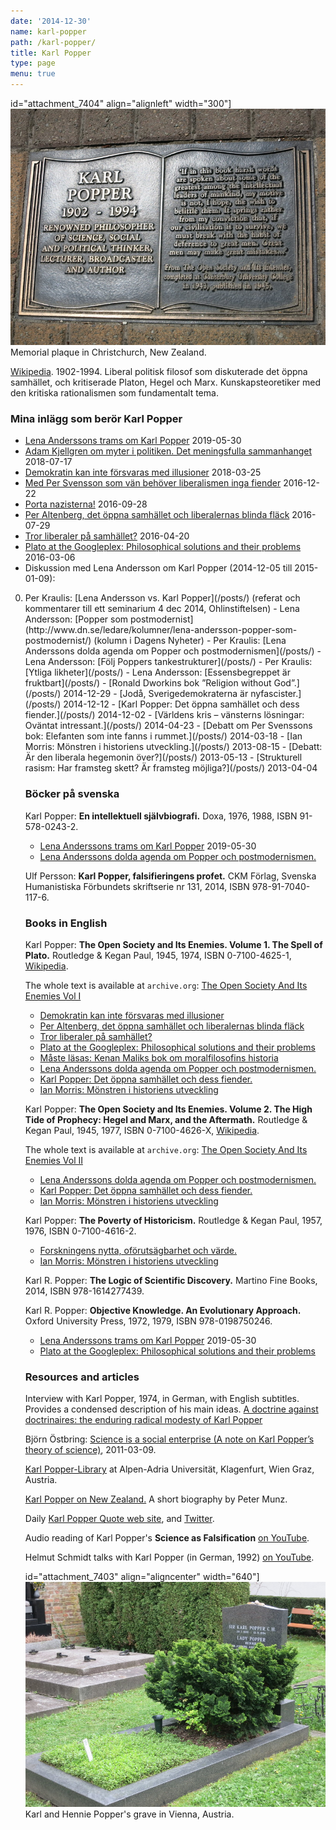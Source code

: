 ```yaml
---
date: '2014-12-30'
name: karl-popper
path: /karl-popper/
title: Karl Popper
type: page
menu: true
---
```

id="attachment_7404" align="alignleft" width="300"]![](/files/popper-christchurch-nz.jpg) Memorial plaque in Christchurch, New Zealand.

[Wikipedia](http://en.wikipedia.org/wiki/Karl_Popper). 1902-1994. Liberal politisk filosof som diskuterade det öppna samhället, och kritiserade Platon, Hegel och Marx. Kunskapsteoretiker med den kritiska rationalismen som fundamentalt tema.

### Mina inlägg som berör Karl Popper

- [Lena Anderssons trams om Karl Popper](/posts/) 2019-05-30
- [Adam Kjellgren om myter i politiken. Det meningsfulla sammanhanget](/posts/) 2018-07-17
- [Demokratin kan inte försvaras med illusioner](/posts/) 2018-03-25
- [Med Per Svensson som vän behöver liberalismen inga fiender](/posts/) 2016-12-22
- [Porta nazisterna!](/posts/) 2016-09-28
- [Per Altenberg, det öppna samhället och liberalernas blinda fläck](/posts/) 2016-07-29
- [Tror liberaler på samhället?](/posts/) 2016-04-20
- [Plato at the Googleplex: Philosophical solutions and their problems](/posts/) 2016-03-06
- Diskussion med Lena Andersson om Karl Popper (2014-12-05 till 2015-01-09):

<ol start="0">

  <li>Per Kraulis: [Lena Andersson vs. Karl Popper](/posts/) (referat och kommentarer till ett seminarium 4 dec 2014, Ohlinstiftelsen)
- Lena Andersson: [Popper som postmodernist](http://www.dn.se/ledare/kolumner/lena-andersson-popper-som-postmodernist/) (kolumn i Dagens Nyheter)
- Per Kraulis: [Lena Anderssons dolda agenda om Popper och postmodernismen](/posts/)
- Lena Andersson: [Följ Poppers tankestrukturer](/posts/)
- Per Kraulis: [Ytliga likheter](/posts/)
- Lena Andersson: [Essensbegreppet är fruktbart](/posts/)
- [Ronald Dworkins bok ”Religion without God”.](/posts/) 2014-12-29
- [Jodå, Sverigedemokraterna är nyfascister.](/posts/) 2014-12-12
- [Karl Popper: Det öppna samhället och dess fiender.](/posts/) 2014-12-02
- [Världens kris – vänsterns lösningar: Oväntat intressant.](/posts/) 2014-04-23
- [Debatt om Per Svenssons bok: Elefanten som inte fanns i rummet.](/posts/) 2014-03-18
- [Ian Morris: Mönstren i historiens utveckling.](/posts/) 2013-08-15
- [Debatt: Är den liberala hegemonin över?](/posts/) 2013-05-13
- [Strukturell rasism: Har framsteg skett? Är framsteg möjliga?](/posts/) 2013-04-04

### Böcker på svenska

Karl Popper: **En intellektuell självbiografi.** Doxa, 1976, 1988, ISBN 91-578-0243-2.

- [Lena Anderssons trams om Karl Popper](/posts/) 2019-05-30
- [Lena Anderssons dolda agenda om Popper och postmodernismen.](/posts/)

Ulf Persson: **Karl Popper, falsifieringens profet.** CKM Förlag, Svenska Humanistiska Förbundets skriftserie nr 131, 2014, ISBN 978-91-7040-117-6.



### Books in English

Karl Popper: **The Open Society and Its Enemies. Volume 1. The Spell of Plato.** Routledge &amp; Kegan Paul, 1945, 1974, ISBN 0-7100-4625-1, [Wikipedia](https://en.wikipedia.org/wiki/The_Open_Society_and_Its_Enemies).

The whole text is available at <code>archive.org</code>: [The Open Society And Its Enemies Vol I](https://archive.org/details/opensocietyandit033120mbp)

- [Demokratin kan inte försvaras med illusioner](/posts/)
- [Per Altenberg, det öppna samhället och liberalernas blinda fläck](/posts/)
- [Tror liberaler på samhället?](/posts/)
- [Plato at the Googleplex: Philosophical solutions and their problems](/posts/)
- [Måste läsas: Kenan Maliks bok om moralfilosofins historia](/posts/)
- [Lena Anderssons dolda agenda om Popper och postmodernismen.](/posts/)
- [Karl Popper: Det öppna samhället och dess fiender.](/posts/)
- [Ian Morris: Mönstren i historiens utveckling](/posts/)

Karl Popper: **The Open Society and Its Enemies. Volume 2. The High Tide of Prophecy: Hegel and Marx, and the Aftermath.** Routledge &amp; Kegan Paul, 1945, 1977, ISBN 0-7100-4626-X, [Wikipedia](https://en.wikipedia.org/wiki/The_Open_Society_and_Its_Enemies).

The whole text is available at <code>archive.org</code>: [The Open Society And Its Enemies Vol II](https://archive.org/details/opensocietyandit033064mbp)

- [Lena Anderssons dolda agenda om Popper och postmodernismen.](/posts/)
- [Karl Popper: Det öppna samhället och dess fiender.](/posts/)
- [Ian Morris: Mönstren i historiens utveckling](/posts/)

Karl Popper: **The Poverty of Historicism.** Routledge &amp; Kegan Paul, 1957, 1976, ISBN 0-7100-4616-2.

- [Forskningens nytta, oförutsägbarhet och värde.](/posts/)
- [Ian Morris: Mönstren i historiens utveckling](/posts/)

Karl R. Popper: **The Logic of Scientific Discovery.** Martino Fine Books, 2014, ISBN 978-1614277439.



Karl R. Popper: **Objective Knowledge. An Evolutionary Approach.** Oxford University Press, 1972, 1979, ISBN 978-0198750246.

- [Lena Anderssons trams om Karl Popper](/posts/) 2019-05-30
- [Plato at the Googleplex: Philosophical solutions and their problems](/posts/)

### Resources and articles

Interview with Karl Popper, 1974, in German, with English subtitles. Provides a condensed description of his main ideas. [A doctrine against doctrinaires: the enduring radical modesty of Karl Popper](https://aeon.co/videos/a-doctrine-against-doctrinaires-the-enduring-radical-modesty-of-karl-popper)

Björn Östbring: [Science is a social enterprise (A note on Karl Popper’s theory of science)](https://bjornostbring.wordpress.com/2011/03/09/science-is-a-social-enterprise-a-note-on-karl-poppers-theory-of-science/), 2011-03-09.

[Karl Popper-Library](http://ub.uni-klu.ac.at/cms/en/special-collections/karl-popper-library/) at Alpen-Adria Universität, Klagenfurt, Wien Graz, Austria.

[Karl Popper on New Zealand.](http://www.teara.govt.nz/en/biographies/4p18/popper-karl-raimund) A short biography by Peter Munz.

Daily [Karl Popper Quote web site](http://karlpopperquote.org/), and [Twitter](https://twitter.com/KarlPopperQuote).

Audio reading of Karl Popper's **Science as Falsification** [on YouTube](https://www.youtube.com/watch?feature=player_detailpage&v=ztmvtKLuR7I).

Helmut Schmidt talks with Karl Popper (in German, 1992) [on YouTube](https://www.youtube.com/watch?feature=player_detailpage&v=W7EnHg4RIfg).

id="attachment_7403" align="aligncenter" width="640"]![](/files/popper-vienna.jpg) Karl and Hennie Popper's grave in Vienna, Austria.

